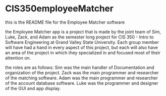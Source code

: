 # CIS350employeeMatcher
this is the README file  for the Employee Matcher software

the Employee Matcher app is a project that is made by the joint team of
Sim, Luke, Zack, and Adam as the semester long project for
CIS 350 - Intro to Software Engineering at Grand Valley State University.
Each group member will have had a hand in every aspect of this project,
but each will also have an area of the project in which they specialized
in and focused most of their attention on.

the roles are as follows:
Sim was the main handler of Documentation and organization of the project.
Zack was the main programmer and researcher of the matching software.
Adam was the main programmer and researcher of the account database software.
Luke was the programmer and designer of the GUI and app display.
